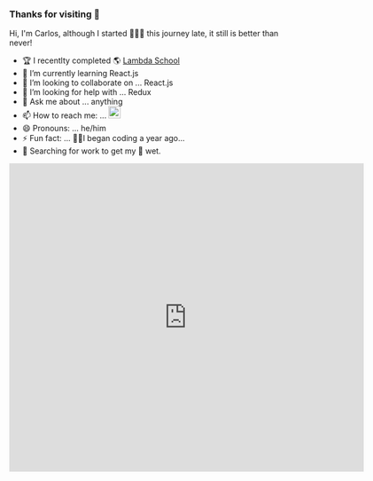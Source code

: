 ### Thanks for visiting 👋 

Hi, I'm Carlos, although I started 👨🏻‍💻 this journey late, it still is better than never!

- 🏆 I recentlty completed 🌎 [Lambda School](https://lambdaschool.com/)
- 🌱 I’m currently learning React.js
- 👯 I’m looking to collaborate on ... React.js
- 🤔 I’m looking for help with ... Redux
- 💬 Ask me about ... anything
- 📫 How to reach me: ... [<img alt="LinkedIn" width="22px" src="https://cdn.jsdelivr.net/npm/simple-icons@v3/icons/linkedin.svg" />](https://www.linkedin.com/in/carlos-f-venegas/)
- 😄 Pronouns: ... he/him
- ⚡ Fun fact: ... 🤦‍♂️I began coding a year ago...
- 🔭 Searching for work to get my 👣 wet.

<iframe src='https://gfycat.com/ifr/AdorableSlightBarnswallow' frameborder='0' scrolling='no' allowfullscreen width='640' height='556'></iframe>
